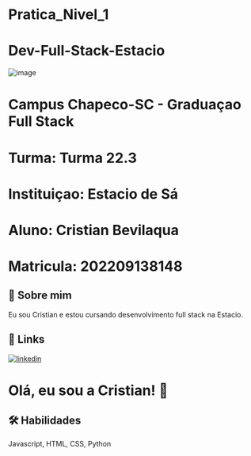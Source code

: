 # Pratica_Nivel_1


# Dev-Full-Stack-Estacio

![image](https://user-images.githubusercontent.com/104402733/190884763-56a3f373-8101-49fc-b21c-965b8ea30e36.png)

# Campus Chapeco-SC - Graduaçao Full Stack
# Turma: Turma 22.3 
# Instituiçao: Estacio de Sá
# Aluno: Cristian Bevilaqua
# Matricula: 202209138148

## 🚀 Sobre mim
Eu sou Cristian e estou cursando desenvolvimento full stack na Estacio.


## 🔗 Links
[![linkedin](https://img.shields.io/badge/linkedin-0A66C2?style=for-the-badge&logo=linkedin&logoColor=white)](https://www.linkedin.com/in/cristian-bevilaqua-6506ba217/)


# Olá, eu sou a Cristian! 👋


## 🛠 Habilidades
Javascript, HTML, CSS, Python
